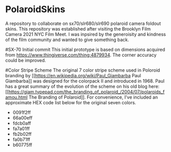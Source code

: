 # PolaroidSkins
A repository to collaborate on sx70/slr680/slr690 polaroid camera foldout skins. This repository was established after visiting the Brooklyn Film Camera 2021 NYC Film Meet. I was inpsired by the generoisity and kindness of the film community and wanted to give something back. 

#SX-70 Initial commit 
This initial prototype is based on dimensions acquired from https://www.thingiverse.com/thing:4879934. The corner accuracy could be improved.

#Color Stripe Scheme
The original 7 color stripe scheme used in Poloroid branding by [[https://en.wikipedia.org/wiki/Paul_Giambarba
 Paul Giambarba]] was designed for the colorpack II and introduced in 1968. Paul has a great summary of the evolution of the scheme on his old blog here:
 [[https://giam.typepad.com/the_branding_of_polaroid_/2004/07/polaroids_famou.html The Branding of Polaroid]]. For convenience, I've included an approximate HEX code list below for the original seven colors.
 
- 0091f2ff
- 66a00eff
- fdcb0aff
- fa7a01ff
- fb2b02ff
- fa0b71ff
- b60775ff

